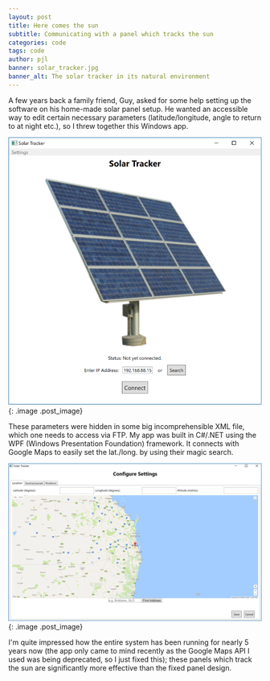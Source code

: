 ```yaml
---
layout: post
title: Here comes the sun
subtitle: Communicating with a panel which tracks the sun
categories: code
tags: code
author: pjl
banner: solar_tracker.jpg
banner_alt: The solar tracker in its natural environment
---
```


A few years back a family friend, Guy, asked for some help setting up the software on his home-made solar panel setup. He wanted an accessible way to edit certain necessary parameters (latitude/longitude, angle to return to at night etc.), so I threw together this Windows app. 

![image](/images/solar_tracker_login.jpg){: .image .post_image}

These parameters were hidden in some big incomprehensible XML file, which one needs to access via FTP. My app was built in C#/.NET using the WPF (Windows Presentation Foundation) framework. It connects with Google Maps to easily set the lat./long. by using their magic search. 

![image](/images/solar_tracker_map.jpg){: .image .post_image}

I'm quite impressed how the entire system has been running for nearly 5 years now (the app only came to mind recently as the Google Maps API I used was being deprecated, so I just fixed this); these panels which track the sun are significantly more effective than the fixed panel design.